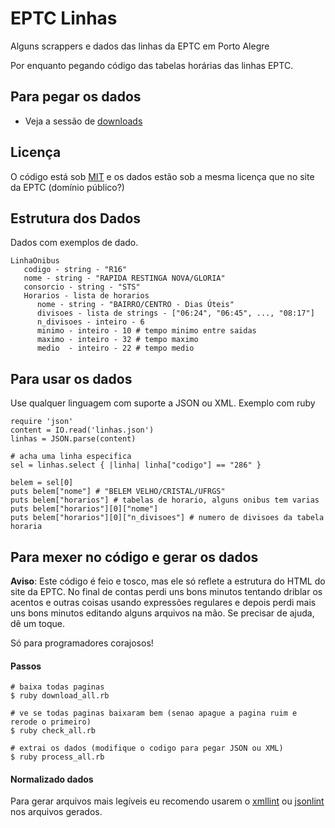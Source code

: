EPTC Linhas
==============

Alguns scrappers e dados das linhas da EPTC em Porto Alegre

Por enquanto pegando código das tabelas horárias das linhas EPTC.

## Para pegar os dados

* Veja a sessão de [downloads](http://matehackers.org/doku.php?id=eptc_linhas&#tabelas_horarias)

## Licença

O código está sob [MIT](http://opensource.org/licenses/MIT) e os dados estão sob a mesma licença que no site da EPTC (domínio público?)

## Estrutura dos Dados

Dados com exemplos de dado.

    LinhaOnibus
       codigo - string - "R16"
       nome - string - "RAPIDA RESTINGA NOVA/GLORIA"
       consorcio - string - "STS"
       Horarios - lista de horarios
          nome - string - "BAIRRO/CENTRO - Dias Úteis"
          divisoes - lista de strings - ["06:24", "06:45", ..., "08:17"]
          n_divisoes - inteiro - 6
          minimo - inteiro - 10 # tempo minimo entre saidas
          maximo - inteiro - 32 # tempo maximo
          medio  - inteiro - 22 # tempo medio

## Para usar os dados

Use qualquer linguagem com suporte a JSON ou XML. Exemplo com ruby

    require 'json'
    content = IO.read('linhas.json')
    linhas = JSON.parse(content)
    
    # acha uma linha especifica
    sel = linhas.select { |linha| linha["codigo"] == "286" }
    
    belem = sel[0]
    puts belem["nome"] # "BELEM VELHO/CRISTAL/UFRGS"
    puts belem["horarios"] # tabelas de horario, alguns onibus tem varias
    puts belem["horarios"][0]["nome"]
    puts belem["horarios"][0]["n_divisoes"] # numero de divisoes da tabela horaria

## Para mexer no código e gerar os dados

**Aviso**: Este código é feio e tosco, mas ele só reflete a estrutura do HTML do site da EPTC. No final de contas perdi uns bons minutos tentando driblar os acentos e outras coisas usando expressões regulares e depois perdi mais uns bons minutos editando alguns arquivos na mão. Se precisar de ajuda, dê um toque.

Só para programadores corajosos!

#### Passos

    # baixa todas paginas
    $ ruby download_all.rb

    # ve se todas paginas baixaram bem (senao apague a pagina ruim e rerode o primeiro)
    $ ruby check_all.rb

    # extrai os dados (modifique o codigo para pegar JSON ou XML)
    $ ruby process_all.rb

#### Normalizado dados

Para gerar arquivos mais legíveis eu recomendo usarem o [xmllint](http://xmlsoft.org/xmllint.html) ou [jsonlint](https://github.com/zaach/jsonlint) nos arquivos gerados.
